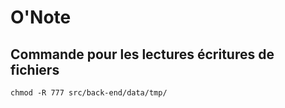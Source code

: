 # O'Note

## Commande pour les lectures écritures de fichiers

`chmod -R 777 src/back-end/data/tmp/`
